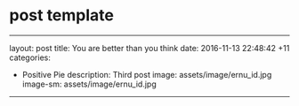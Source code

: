 # post template
---
layout: post
title: You are better than you think
date: 2016-11-13 22:48:42 +11
categories:
  - Positive Pie
description: Third post
image: assets/image/ernu_id.jpg
image-sm: assets/image/ernu_id.jpg
---


